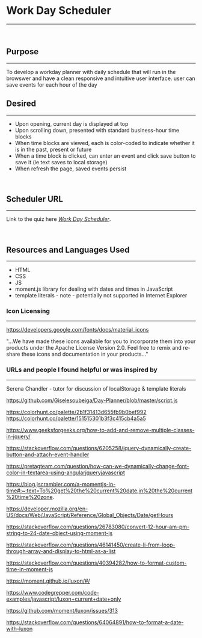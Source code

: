 # Work Day Scheduler
***
&nbsp;

## Purpose
***
To develop a workday planner with daily schedule that will run in the browswer and have a clean responsive and intuitive user interface. user can save events for each hour of the day


## Desired
***
- Upon opening, current day is displayed at top
- Upon scrolling down, presented with standard business-hour time blocks
- When time blocks are viewed, each is color-coded to indicate whether it is in the past, present or future
-  When a time block is clicked, can enter an event and click save button to save it (ie text saves to local storage)
- When refresh the page, saved events persist

&nbsp;

## Scheduler URL
***
Link to the quiz here *[Work Day Scheduler](https://melliedee.github.io/scheduler/)*.

&nbsp;

## Resources and Languages Used
***
- HTML
- CSS
- JS
- moment.js library for dealing with dates and times in JavaScript
- template literals - note - potentially not supported in Internet Explorer

### Icon Licensing
***
https://developers.google.com/fonts/docs/material_icons

"...We have made these icons available for you to incorporate them into your products under the Apache License Version 2.0. Feel free to remix and re-share these icons and documentation in your products..."

### URLs and people I found helpful or was inspired by
***

Serena Chandler - tutor for discussion of localStorage & template literals

https://github.com/Giselesoubeiga/Day-Planner/blob/master/script.js

https://colorhunt.co/palette/2b1f31413d655fb9b0bef992
https://colorhunt.co/palette/151515301b3f3c415cb4a5a5

https://www.geeksforgeeks.org/how-to-add-and-remove-multiple-classes-in-jquery/

https://stackoverflow.com/questions/6205258/jquery-dynamically-create-button-and-attach-event-handler

https://pretagteam.com/question/how-can-we-dynamically-change-font-color-in-textarea-using-angularjqueryjavascript

https://blog.jscrambler.com/a-momentjs-in-time#:~:text=To%20get%20the%20current%20date,in%20the%20current%20time%20zone.


https://developer.mozilla.org/en-US/docs/Web/JavaScript/Reference/Global_Objects/Date/getHours

https://stackoverflow.com/questions/26783080/convert-12-hour-am-pm-string-to-24-date-object-using-moment-js


https://stackoverflow.com/questions/46141450/create-li-from-loop-through-array-and-display-to-html-as-a-list


https://stackoverflow.com/questions/40394282/how-to-format-custom-time-in-moment-js

https://moment.github.io/luxon/#/

https://www.codegrepper.com/code-examples/javascript/luxon+current+date+only

https://github.com/moment/luxon/issues/313

https://stackoverflow.com/questions/64064891/how-to-format-a-date-with-luxon






